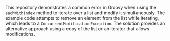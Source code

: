 This repository demonstrates a common error in Groovy when using the `eachWithIndex` method to iterate over a list and modify it simultaneously.  The example code attempts to remove an element from the list while iterating, which leads to a `ConcurrentModificationException`. The solution provides an alternative approach using a copy of the list or an iterator that allows modifications.